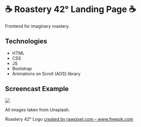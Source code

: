 # :coffee: Roastery 42° Landing Page :coffee:
Frontend for imaginary roastery.

## Technologies
* HTML
* CSS
* JS
* Bootstrap 
* Animations on Scroll (AOS) library

## Screencast Example

![](fe-roastery42_final.gif)

All images taken from Unsplash.

Roastery 42° Logo 
<a href='https://www.freepik.com/vectors/logo'> created by rawpixel.com – www.freepik.com </a>

